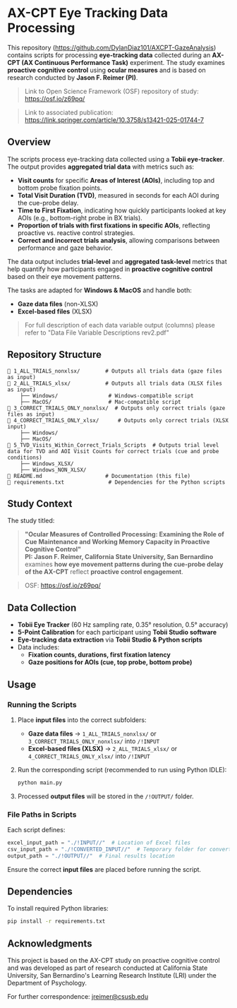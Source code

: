# **AX-CPT Eye Tracking Data Processing**

This repository (https://github.com/DylanDiaz101/AXCPT-GazeAnalysis) contains scripts for processing **eye-tracking data** collected during an **AX-CPT (AX Continuous Performance Task)** experiment. The study examines **proactive cognitive control** using **ocular measures** and is based on research conducted by **Jason F. Reimer (PI)**. 
> Link to Open Science Framework (OSF) repository of study: https://osf.io/z69pq/

> Link to associated publication: https://link.springer.com/article/10.3758/s13421-025-01744-7

## **Overview**
The scripts process eye-tracking data collected using a **Tobii eye-tracker**. The output provides **aggregated trial data** with metrics such as:

- **Visit counts** for specific **Areas of Interest (AOIs)**, including top and bottom probe fixation points.
- **Total Visit Duration (TVD)**, measured in seconds for each AOI during the cue-probe delay.
- **Time to First Fixation**, indicating how quickly participants looked at key AOIs (e.g., bottom-right probe in BX trials).
- **Proportion of trials with first fixations in specific AOIs**, reflecting proactive vs. reactive control strategies.
- **Correct and incorrect trials analysis**, allowing comparisons between performance and gaze behavior.

The data output includes **trial-level** and **aggregated task-level** metrics that help quantify how participants engaged in **proactive cognitive control** based on their eye movement patterns.

The tasks are adapted for **Windows & MacOS** and handle both:
- **Gaze data files** (non-XLSX)
- **Excel-based files** (XLSX)

> For full description of each data variable output (columns) please refer to "Data File Variable Descriptions rev2.pdf"

## **Repository Structure**
```
📂 1_ALL_TRIALS_nonxlsx/        # Outputs all trials data (gaze files as input)
📂 2_ALL_TRIALS_xlsx/           # Outputs all trials data (XLSX files as input)
    ├── Windows/                # Windows-compatible script
    ├── MacOS/                  # Mac-compatible script
📂 3_CORRECT_TRIALS_ONLY_nonxlsx/  # Outputs only correct trials (gaze files as input)
📂 4_CORRECT_TRIALS_ONLY_xlsx/      # Outputs only correct trials (XLSX input)
    ├── Windows/
    ├── MacOS/
📂 5_TVD_Visits_Within_Correct_Trials_Scripts  # Outputs trial level data for TVD and AOI Visit Counts for correct trials (cue and probe conditions)
    ├── Windows_XLSX/
    ├── Windows_NON_XLSX/
📄 README.md                    # Documentation (this file)
📄 requirements.txt              # Dependencies for the Python scripts
```

## **Study Context**
The study titled:
> **"Ocular Measures of Controlled Processing: Examining the Role of Cue Maintenance and Working Memory Capacity in Proactive Cognitive Control"**  
> **PI: Jason F. Reimer, California State University, San Bernardino**  
examines **how eye movement patterns during the cue-probe delay of the AX-CPT** reflect **proactive control engagement**.

> OSF: https://osf.io/z69pq/

## **Data Collection**
- **Tobii Eye Tracker** (60 Hz sampling rate, 0.35° resolution, 0.5° accuracy)
- **5-Point Calibration** for each participant using **Tobii Studio software**
- **Eye-tracking data extraction** via **Tobii Studio & Python scripts**
- Data includes:
  - **Fixation counts, durations, first fixation latency**
  - **Gaze positions for AOIs (cue, top probe, bottom probe)**

## **Usage**
### **Running the Scripts**
1. Place **input files** into the correct subfolders:
   - **Gaze data files** → `1_ALL_TRIALS_nonxlsx/` or `3_CORRECT_TRIALS_ONLY_nonxlsx/` into `/!INPUT`
   - **Excel-based files (XLSX)** → `2_ALL_TRIALS_xlsx/` or `4_CORRECT_TRIALS_ONLY_xlsx/` into `/!INPUT`
  
2. Run the corresponding script (recommended to run using Python IDLE):
   ```sh
   python main.py
   ```

3. Processed **output files** will be stored in the `/!OUTPUT/` folder.

### **File Paths in Scripts**
Each script defines:
```python
excel_input_path = "./!INPUT//"  # Location of Excel files
csv_input_path = "./!CONVERTED_INPUT//"  # Temporary folder for converted CSVs
output_path = "./!OUTPUT//"  # Final results location
```
Ensure the correct **input files** are placed before running the script.

## **Dependencies**
To install required Python libraries:
```sh
pip install -r requirements.txt
```

## **Acknowledgments**
This project is based on the AX-CPT study on proactive cognitive control and was developed as part of research conducted at California State University, San Bernardino's Learning Research Institute (LRI) under the Department of Psychology.

For further correspondence: jreimer@csusb.edu
